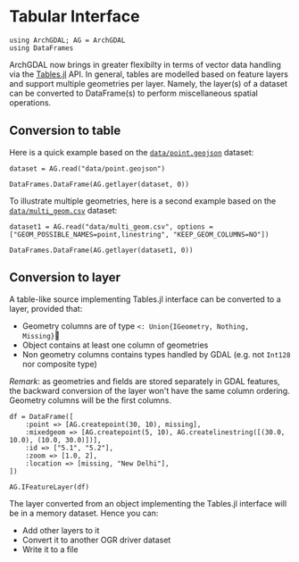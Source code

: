 # Tabular Interface

```@setup tables
using ArchGDAL; AG = ArchGDAL
using DataFrames
```

ArchGDAL now brings in greater flexibilty in terms of vector data handling via the
[Tables.jl](https://github.com/JuliaData/Tables.jl) API. In general, tables are modelled based on feature layers and support multiple geometries per layer. Namely, the layer(s) of a dataset can be converted to DataFrame(s) to perform miscellaneous spatial operations.

## Conversion to table

Here is a quick example based on the
[`data/point.geojson`](https://github.com/yeesian/ArchGDALDatasets/blob/307f8f0e584a39a050c042849004e6a2bd674f99/data/point.geojson)
dataset:

```@example tables
dataset = AG.read("data/point.geojson")

DataFrames.DataFrame(AG.getlayer(dataset, 0))
```

To illustrate multiple geometries, here is a second example based on the
[`data/multi_geom.csv`](https://github.com/yeesian/ArchGDALDatasets/blob/master/data/multi_geom.csv)
dataset:

```@example tables
dataset1 = AG.read("data/multi_geom.csv", options = ["GEOM_POSSIBLE_NAMES=point,linestring", "KEEP_GEOM_COLUMNS=NO"])

DataFrames.DataFrame(AG.getlayer(dataset1, 0))
```
## Conversion to layer
A table-like source implementing Tables.jl interface can be converted to a layer, provided that:
- Geometry columns are of type `<: Union{IGeometry, Nothing,  Missing}`
- Object contains at least one column of geometries 
- Non geometry columns contains types handled by GDAL (e.g. not `Int128` nor composite type)

_Remark_: as geometries and fields are stored separately in GDAL features, the backward conversion of the layer won't have the same column ordering. Geometry columns will be the first columns.

```@example tables
df = DataFrame([
    :point => [AG.createpoint(30, 10), missing],
    :mixedgeom => [AG.createpoint(5, 10), AG.createlinestring([(30.0, 10.0), (10.0, 30.0)])],
    :id => ["5.1", "5.2"],
    :zoom => [1.0, 2],
    :location => [missing, "New Delhi"],
])
```
```@example tables
AG.IFeatureLayer(df)
```

The layer converted from an object implementing the Tables.jl interface will be in a memory dataset. Hence you can:
- Add other layers to it
- Convert it to another OGR driver dataset
- Write it to a file
